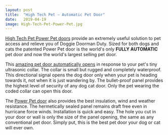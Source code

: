 ```yaml
---
layout: post
title:  "High Tech Pet – Automatic Pet Door"
date:   2019-04-19
image: High-Tech-Pet-Power-Pet.jpg
---
```


[High Tech Pet Power Pet doors](https://www.hitecpet.com/petdoors.html "Automatic pet door") provide an extremely useful solution to pet access and relieve you of Doggie Doorman Duty. Sized for both dogs and cats the patented Power Pet door is the world's only **FULLY AUTOMATIC** pet door and now the world's largest selling pet door.

This [amazing pet door automatically opens](https://www.hitecpet.com/petdoors.html "Automatic pet door") in response to your pet's tiny ultrasonic collar. The collar is small but rugged and completely waterproof. This directional signal opens the dog door only when your pet is heading towards it, not when it is just wandering by. The bullet-proof panel provides the highest level of security of any dog cat door. Only the pet wearing the coded collar can open this door.

The [Power Pet door](https://www.hitecpet.com/petdoors.html "Automatic pet door") also provides the best insulation, wind and weather resistance. The hermetically sealed panel remains draft free even in hurricane force winds. Installation is quick and easy. The hole you cut in your door or wall is only the size of the panel opening, the same as any conventional pet door. Simply put, this is the best pet door your dog or cat will ever own.
